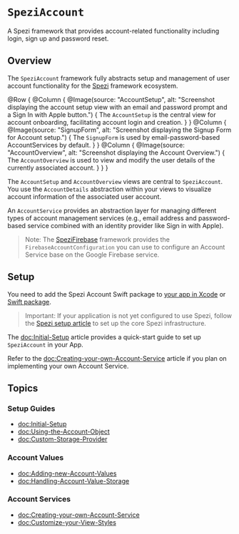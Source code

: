 # ``SpeziAccount``

A Spezi framework that provides account-related functionality including login, sign up and password reset.

<!--
                  
This source file is part of the Spezi open-source project

SPDX-FileCopyrightText: 2023 Stanford University and the project authors (see CONTRIBUTORS.md)

SPDX-License-Identifier: MIT
             
-->

## Overview

The `SpeziAccount` framework fully abstracts setup and management of user account functionality for the
[Spezi](https://github.com/StanfordSpezi/Spezi/) framework ecosystem.

@Row {
    @Column {
        @Image(source: "AccountSetup", alt: "Screenshot displaying the account setup view with an email and password prompt and a Sign In with Apple button.") {
            The ``AccountSetup`` is the central view for account onboarding, facilitating account login and creation.
        }
    }
    @Column {
        @Image(source: "SignupForm", alt: "Screenshot displaying the Signup Form for Account setup.") {
            The ``SignupForm`` is used by email-password-based AccountServices by default.
        }
    }
    @Column {
        @Image(source: "AccountOverview", alt: "Screenshot displaying the Account Overview.") {
            The ``AccountOverview`` is used to view and modify the user details of the currently associated account. 
        }
    }
}

The ``AccountSetup`` and ``AccountOverview`` views are central to `SpeziAccount`.
You use the ``AccountDetails`` abstraction within your views to visualize account information of the associated user account.

An ``AccountService`` provides an abstraction layer for managing different types of account management services
(e.g., email address and password-based service combined with an identity provider like Sign in with Apple).

> Note: The [SpeziFirebase](https://swiftpackageindex.com/StanfordSpezi/SpeziFirebase/documentation/spezifirebaseaccount)
framework provides the `FirebaseAccountConfiguration` you can use to configure an Account Service base on the Google Firebase service.

## Setup

You need to add the Spezi Account Swift package to
[your app in Xcode](https://developer.apple.com/documentation/xcode/adding-package-dependencies-to-your-app#) or
[Swift package](https://developer.apple.com/documentation/xcode/creating-a-standalone-swift-package-with-xcode#Add-a-dependency-on-another-Swift-package).
  
> Important: If your application is not yet configured to use Spezi, follow the [Spezi setup article](https://swiftpackageindex.com/stanfordspezi/spezi/documentation/spezi/initial-setup) to set up the core Spezi infrastructure.

The <doc:Initial-Setup> article provides a quick-start guide to set up `SpeziAccount` in your App.

Refer to the <doc:Creating-your-own-Account-Service> article if you plan on implementing your own Account Service.


## Topics

### Setup Guides

- <doc:Initial-Setup>
- <doc:Using-the-Account-Object>
- <doc:Custom-Storage-Provider>

### Account Values

- <doc:Adding-new-Account-Values>
- <doc:Handling-Account-Value-Storage>

### Account Services

- <doc:Creating-your-own-Account-Service>
- <doc:Customize-your-View-Styles>
